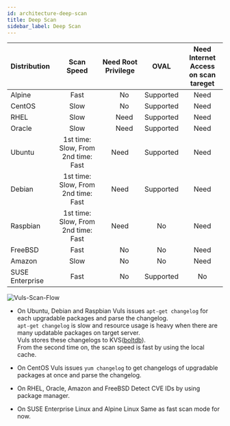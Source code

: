 ```yaml
---
id: architecture-deep-scan
title: Deep Scan
sidebar_label: Deep Scan
---
```


| Distribution|                        Scan Speed |       Need Root Privilege |      OVAL | Need Internet Access <br>on scan tareget|
|:------------|:---------------------------------:|:-------------------------:|:---------:|:---------------------------------------:|
| Alpine      |                              Fast |　                      No | Supported |                                    Need |
| CentOS      |                              Slow |　                      No | Supported |                                    Need |
| RHEL        |                              Slow |　                    Need | Supported |                                    Need |
| Oracle      |                              Slow |　                    Need | Supported |                                    Need |
| Ubuntu      |1st time: Slow, From 2nd time: Fast|                      Need | Supported |                                    Need |
| Debian      |1st time: Slow, From 2nd time: Fast|                      Need | Supported |                                    Need |
| Raspbian    |1st time: Slow, From 2nd time: Fast|                      Need |        No |                                    Need |
| FreeBSD     |                              Fast |　                      No |        No |                                    Need |
| Amazon      |                              Slow |　                      No |        No |                                    Need |
| SUSE Enterprise |                          Fast |　                      No |  Supported |                                     No |


![Vuls-Scan-Flow](/img/docs/vuls-scan-flow.png)


- On Ubuntu, Debian and Raspbian
Vuls issues `apt-get changelog` for each upgradable packages and parse the changelog.  
`apt-get changelog` is slow and resource usage is heavy when there are many updatable packages on target server.   
Vuls stores these changelogs to KVS([boltdb](https://github.com/boltdb/bolt)).  
From the second time on, the scan speed is fast by using the local cache.

- On CentOS
Vuls issues `yum changelog` to get changelogs of upgradable packages at once and parse the changelog.  

- On RHEL, Oracle, Amazon and FreeBSD
Detect CVE IDs by using package manager.

- On SUSE Enterprise Linux and Alpine Linux
Same as fast scan mode for now.
